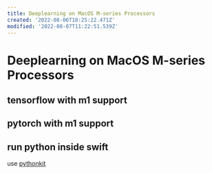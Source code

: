 ```yaml
---
title: Deeplearning on MacOS M-series Processors
created: '2022-08-06T18:25:22.471Z'
modified: '2022-08-07T11:22:51.539Z'
---
```


# Deeplearning on MacOS M-series Processors

## tensorflow with m1 support

## pytorch with m1 support

## run python inside swift

use [pythonkit]()
